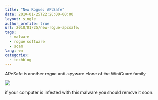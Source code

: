 ```yaml
---
title: "New Rogue: APcSafe"
date: 2010-01-25T22:20:00+00:00
layout: single
author_profile: true
url: 2010/01/25/new-rogue-apcsafe/
tags:
  - malware
  - rogue software
  - scam
lang: en
categories: 
  - techblog
---
```

APcSafe is another rogue anti-spyware clone of the WiniGuard family.

[![](http://2.bp.blogspot.com/_vaUVXcmC3OI/S14R9vIPPBI/AAAAAAAAAwA/VvPipadRnJE/s640/apcsafe.jpg)](http://2.bp.blogspot.com/_vaUVXcmC3OI/S14R9vIPPBI/AAAAAAAAAwA/VvPipadRnJE/s1600-h/apcsafe.jpg)

if your computer is infected with this malware you should remove it soon.